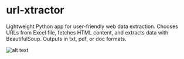 # url-xtractor
Lightweight Python app for user-friendly web data extraction. Chooses URLs from Excel file, fetches HTML content, and extracts data with BeautifulSoup. Outputs in txt, pdf, or doc formats.

![alt text]([http://url/to/img.png](https://github.com/gorbunov8/url-xtractor/blob/main/interface.png)https://github.com/gorbunov8/url-xtractor/blob/main/interface.png)
